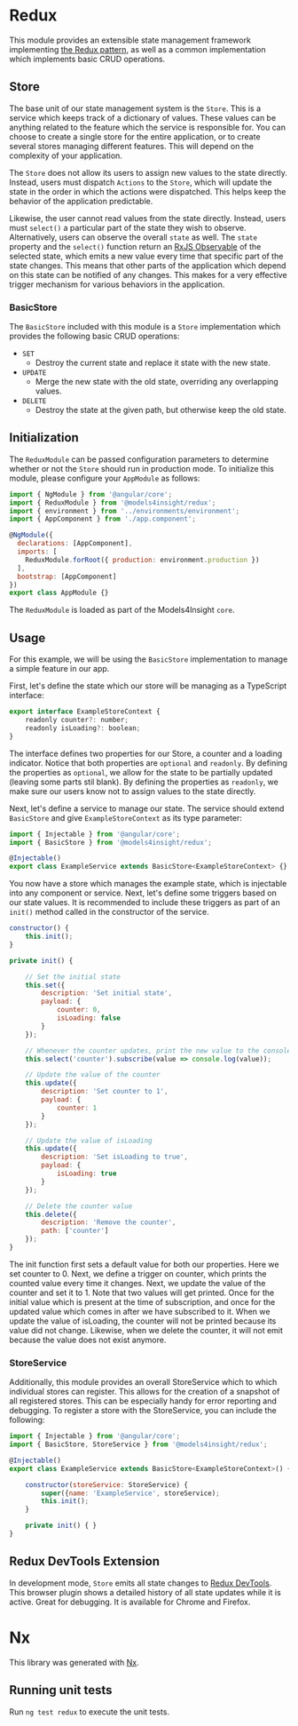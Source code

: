 # Redux

This module provides an extensible state management framework implementing [the Redux pattern](https://medium.com/@_bengarrison/an-introduction-to-redux-ea0d91de035e), as well as a common implementation which implements basic CRUD operations.

## Store

The base unit of our state management system is the `Store`. This is a service which keeps track of a dictionary of values. These values can be anything related to the feature which the service is responsible for. You can choose to create a single store for the entire application, or to create several stores managing different features. This will depend on the complexity of your application.

The `Store` does not allow its users to assign new values to the state directly. Instead, users must dispatch `Actions` to the `Store`, which will update the state in the order in which the actions were dispatched. This helps keep the behavior of the application predictable.

Likewise, the user cannot read values from the state directly. Instead, users must `select()` a particular part of the state they wish to observe. Alternatively, users can observe the overall `state` as well. The `state` property and the `select()` function return an [RxJS Observable](http://reactivex.io/rxjs/class/es6/Observable.js~Observable.html) of the selected state, which emits a new value every time that specific part of the state changes. This means that other parts of the application which depend on this state can be notified of any changes. This makes for a very effective trigger mechanism for various behaviors in the application.

### BasicStore

The `BasicStore` included with this module is a `Store` implementation which provides the following basic CRUD operations:

- `SET`
  - Destroy the current state and replace it state with the new state.
- `UPDATE`
  - Merge the new state with the old state, overriding any overlapping values.
- `DELETE`
  - Destroy the state at the given path, but otherwise keep the old state.

## Initialization

The `ReduxModule` can be passed configuration parameters to determine whether or not the `Store` should run in production mode. To initialize this module, please configure your `AppModule` as follows:

```javascript
import { NgModule } from '@angular/core';
import { ReduxModule } from '@models4insight/redux';
import { environment } from '../environments/environment';
import { AppComponent } from './app.component';

@NgModule({
  declarations: [AppComponent],
  imports: [
    ReduxModule.forRoot({ production: environment.production })
  ],
  bootstrap: [AppComponent]
})
export class AppModule {}
```

The `ReduxModule` is loaded as part of the Models4Insight `core`.

## Usage

For this example, we will be using the `BasicStore` implementation to manage a simple feature in our app.

First, let's define the state which our store will be managing as a TypeScript interface:

```javascript
export interface ExampleStoreContext {
    readonly counter?: number;
    readonly isLoading?: boolean;
}
```

The interface defines two properties for our Store, a counter and a loading indicator. Notice that both properties are `optional` and `readonly`. By defining the properties as `optional`, we allow for the state to be partially updated (leaving some parts stil blank). By defining the properties as `readonly`, we make sure our users know not to assign values to the state directly.

Next, let's define a service to manage our state. The service should extend `BasicStore` and give `ExampleStoreContext` as its type parameter:

```javascript
import { Injectable } from '@angular/core';
import { BasicStore } from '@models4insight/redux';

@Injectable()
export class ExampleService extends BasicStore<ExampleStoreContext> {}
```

You now have a store which manages the example state, which is injectable into any component or service. Next, let's define some triggers based on our state values. It is recommended to include these triggers as part of an `init()` method called in the constructor of the service.

```javascript
constructor() {
    this.init();
}

private init() {

    // Set the initial state
    this.set({
        description: 'Set initial state',
        payload: {
            counter: 0,
            isLoading: false
        }
    });

    // Whenever the counter updates, print the new value to the console.
    this.select('counter').subscribe(value => console.log(value));

    // Update the value of the counter
    this.update({
        description: 'Set counter to 1',
        payload: {
            counter: 1
        }
    });

    // Update the value of isLoading
    this.update({
        description: 'Set isLoading to true',
        payload: {
            isLoading: true
        }
    });

    // Delete the counter value
    this.delete({
        description: 'Remove the counter',
        path: ['counter']
    });
}
```

The init function first sets a default value for both our properties. Here we set counter to 0. Next, we define a trigger on counter, which prints the counted value every time it changes. Next, we update the value of the counter and set it to 1. Note that two values will get printed. Once for the initial value which is present at the time of subscription, and once for the updated value which comes in after we have subscribed to it. When we update the value of isLoading, the counter will not be printed because its value did not change. Likewise, when we delete the counter, it will not emit because the value does not exist anymore.

### StoreService

Additionally, this module provides an overall StoreService which to which individual stores can register. This allows for the creation of a snapshot of all registered stores. This can be especially handy for error reporting and debugging. To register a store with the StoreService, you can include the following:

```javascript
import { Injectable } from '@angular/core';
import { BasicStore, StoreService } from '@models4insight/redux';

@Injectable()
export class ExampleService extends BasicStore<ExampleStoreContext>() {

    constructor(storeService: StoreService) {
        super({name: 'ExampleService', storeService);
        this.init();
    }

    private init() { }
}
```

## Redux DevTools Extension

In development mode, `Store` emits all state changes to [Redux DevTools](https://github.com/zalmoxisus/redux-devtools-extension). This browser plugin shows a detailed history of all state updates while it is active. Great for debugging. It is available for Chrome and Firefox.

# Nx

This library was generated with [Nx](https://nx.dev).

## Running unit tests

Run `ng test redux` to execute the unit tests.
